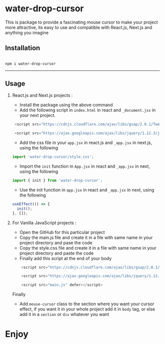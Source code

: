 # water-drop-cursor

This is package to provide a fascinating mouse cursor to make your project more attractive, its easy to use and compatible with React.js, Next.js and anything you imagine

## Installation

```bash

npm i water-drop-cursor
```

---

## Usage

1. React.js and Next.js projects :

   - Install the package using the above command
   - Add the following script in `index.html` in react and `_document.jsx` in your next project.

   ```js
    <script src="https://cdnjs.cloudflare.com/ajax/libs/gsap/2.0.1/TweenMax.min.js" defer></script>

    <script src="https://ajax.googleapis.com/ajax/libs/jquery/1.12.3/jquery.min.js" defer></script>
   ```

   - Add the css file in your `app.jsx` in react.js and `_app.jsx` in next.js, using the following

   ```js
   import 'water-drop-cursor/style.css';
   ```

   - Import the `init` function in `App.jsx` in react and `_app.jsx` in next, using the following

   ```js
   import { init } from 'water-drop-cursor';
   ```

   - Use the init function in `app.jsx` in react and `_app.jsx` in next, using the following

   ```js
   useEffect(() => {
     init();
   }, []);
   ```

2. For Vanilla JavaScript projects :

   - Open the GitHub for this particular project
   - Copy the main.js file and create it in a file with same name in your project directory and pase the code
   - Copy the style.css file and create it in a file with same name in your project directory and paste the code
   - Finally add this script at the end of your body

   ```js
       <script src="https://cdnjs.cloudflare.com/ajax/libs/gsap/2.0.1/TweenMax.min.js" defer></script>

       <script src="https://ajax.googleapis.com/ajax/libs/jquery/1.12.3/jquery.min.js" defer></script>

       <script src="main.js" defer></script>
   ```

   Finally

   - Add `mouse-cursor` class to the section where you want your cursor effect, if you want it in your whole project add it in `body` tag, or else add it in a `section` or `div` whatever you want

# Enjoy
